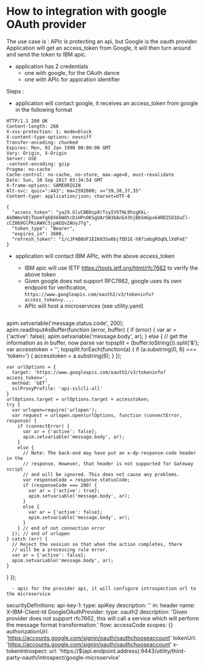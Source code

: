 # How to integration with google OAuth provider #

The use case is :
APIc is protecting an api, but Google is the oauth provider.  Application will get an access_token from Google, it will then turn around and send the token to IBM apic.

- application has 2 credentials
  - one with google, for the OAuth dance
  - one with APIc for appication identifier

Steps :
- application will contact google, it receives an access_token from google in the following format

```
HTTP/1.1 200 OK
Content-length: 266
X-xss-protection: 1; mode=block
X-content-type-options: nosniff
Transfer-encoding: chunked
Expires: Mon, 01 Jan 1990 00:00:00 GMT
Vary: Origin, X-Origin
Server: GSE
-content-encoding: gzip
Pragma: no-cache
Cache-control: no-cache, no-store, max-age=0, must-revalidate
Date: Sun, 10 Sep 2017 03:34:54 GMT
X-frame-options: SAMEORIGIN
Alt-svc: quic=":443"; ma=2592000; v="39,38,37,35"
Content-type: application/json; charset=UTF-8

{
  "access_token": "ya29.GlvCBB8sp8rTsyIV5THL9hzgKkL-AkDWmvV0jTUomfq68X66WdtcDiHPnOKSgUArSW3bAnE43hjBb5mGpx64RDZSO1DuCl-cCZ069GlPKzAWXC5jpAEQvZAUyJTg",
  "token_type": "Bearer",
  "expires_in": 3600,
  "refresh_token": "1/cJP4B0UF1EIK03So0bjfDD1E-hR7imbgROqOLlXdFeE"
}
```

- application will contact IBM APIc, with the above access_token
  - IBM apic will use IETF https://tools.ietf.org/html/rfc7662 to verify the above token
  - Given google does not support RFC7662, google uses its own endpoint for verification, `https://www.googleapis.com/oauth2/v3/tokeninfo?access_token=y....`
  - APIc will host a microservices (see utility.yaml)

  ```
apim.setvariable('message.status.code', 200);
apim.readInputAsBuffer(function (error, buffer) {
  if (error) {
    var ar = {'active': false};
    apim.setvariable('message.body', ar);
  }
  else {
    // get the information as in buffer, now parse
    var topsplit = (buffer.toString()).split('&');
    var accesstoken = '';
    topsplit.forEach(function(a) {
      if (a.substring(0, 6) === 'token=') {
        accesstoken = a.substring(6);
      }
    });

    var urlOptions = {
      target: 'https://www.googleapis.com/oauth2/v3/tokeninfo?access_token=',
      method: 'GET',
      sslProxyProfile: 'api-sslcli-all'
    }
    urlOptions.target = urlOptions.target + accesstoken;
    try {
      var urlopen=require('urlopen');
      var request = urlopen.open(urlOptions, function (connectError, response) {
        if (connectError) {
          var ar = {'active': false};
          apim.setvariable('message.body', ar);
        }
        else {
          // Note: The back-end may have put an x-dp-response-code header in the
          // response. However, that header is not supported for Gateway script
          // and will be ignored. This does not cause any problems.
          var responseCode = response.statusCode;
          if (responseCode === 200) {
            var ar = {'active': true};
            apim.setvariable('message.body', ar);
          }
          else {
            var ar = {'active': false};
            apim.setvariable('message.body', ar);
          }
        } // end of not connection error
      }); // end of urlopen                          
    } catch (err) {
      // Reject the session so that when the action completes, there
      // will be a processing rule error.
      var ar = {'active': false};
      apim.setvariable('message.body', ar);
    }
  }
});
```
  - apic for the provider api, it will configure introspection url to the microservice

  ```
securityDefinitions:
  api-key-1:
    type: apiKey
    description: ''
    in: header
    name: X-IBM-Client-Id
  GoogleOAuthProvider:
    type: oauth2
    description: 'Given provider does not support rfc7662, this will call a service which will perform the message format transformation.'
    flow: accessCode
    scopes: {}
    authorizationUrl: 'https://accounts.google.com/signin/oauth/oauthchooseaccount'
    tokenUrl: 'https://accounts.google.com/signin/oauth/oauthchooseaccount'
    x-tokenIntrospect:
      url: 'https://$(api.endpoint.address):9443/utility/third-party-oauth/introspect/google-microservice'
  ```
